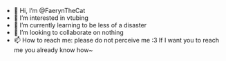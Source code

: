 - 👋 Hi, I’m @FaerynTheCat
- 👀 I’m interested in vtubing
- 🌱 I’m currently learning to be less of a disaster
- 💞️ I’m looking to collaborate on nothing
- 📫 How to reach me: please do not perceive me :3 If I want you to reach me you already know how~

<!---
FaerynTheCat/FaerynTheCat is a ✨ special ✨ repository because its `README.md` (this file) appears on your GitHub profile.
You can click the Preview link to take a look at your changes.
--->
